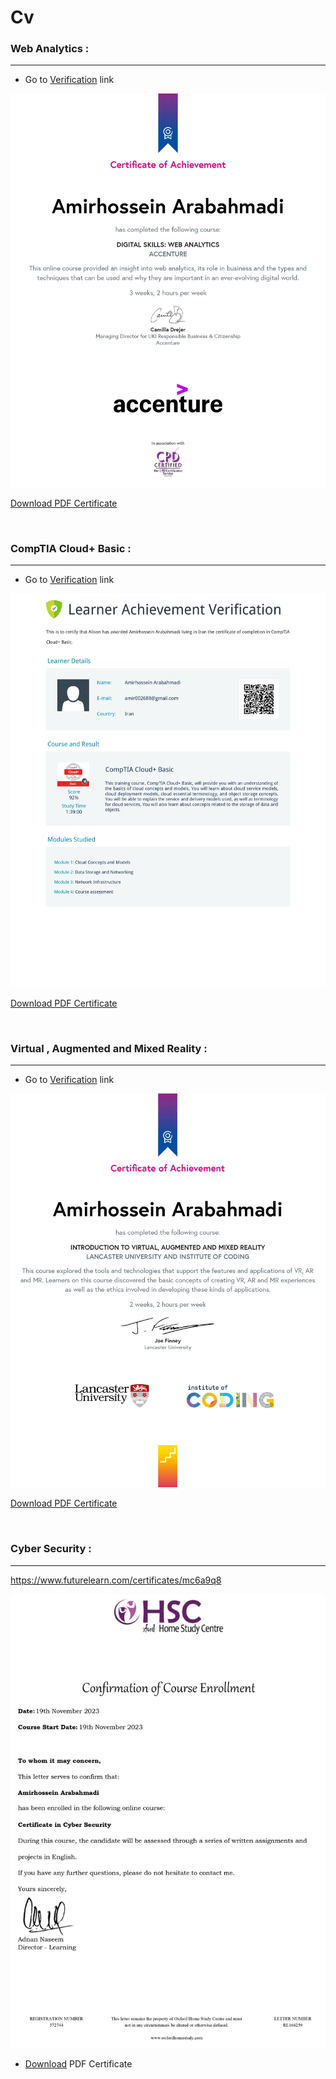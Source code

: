 # Cv

<h3>
  Web Analytics :
</h3>
  
___

* Go to [Verification](https://www.futurelearn.com/certificates/brzgrv7) link
<div align="center">
<img align="Web analytics" width="620" src="https://github.com/amirdecoder/File/blob/main/Certificates/digital-skill-web-analytics_certificate_of_achievement_brzgrv7_page-0001.jpg"><img>
</div>

<a href="https://github.com/amirdecoder/Cv/blob/main/PDF/digital-skill-web-analytics_certificate_of_achievement_brzgrv7.pdf">
<p>Download PDF Certificate<p>
</a>

<br>

<h3>
  CompTIA Cloud+ Basic :
</h3>
  
___

* Go to [Verification](https://alison.com/certification/check/2y109sewnBpj71eQrJTGXvHiuKyDBnliDCds7WBdRj3Wr6TrPGk53S0O) link
<div align="center">
<img align="Web analytics" width="620" src="https://github.com/amirdecoder/File/blob/main/Certificates/Learner-Verification-1945-35544408_page-0001.jpg"><img>
</div>

<a href="https://github.com/amirdecoder/Cv/blob/main/PDF/Learner-Verification-1945-35544408.pdf">
<p>Download PDF Certificate<p>
</a>

<br>

<h3>
  Virtual , Augmented and Mixed Reality :
</h3>
  
___

* Go to [Verification](https://www.futurelearn.com/certificates/mc6a9q8) link
<div align="center">
<img align="Web analytics" width="620" src="https://github.com/amirdecoder/File/blob/main/Certificates/introduction-to-virtual-reality_certificate_of_achievement_mc6a9q8_page-0001.jpg"><img>
</div>

<a href="https://github.com/amirdecoder/Cv/blob/main/PDF/Learner-Verification-1945-35544408.pdf">
<p>Download PDF Certificate<p>
</a>

<br>

<h3>
  Cyber Security :
</h3>
  
___

https://www.futurelearn.com/certificates/mc6a9q8
<div align="center">
<img align="Web analytics" width="620" src="https://github.com/amirdecoder/File/blob/main/Certificates/doc_page-0001.jpg"><img>
</div>

* [Download](https://github.com/amirdecoder/Cv/blob/main/PDF/Learner-Verification-1945-35544408.pdf) PDF Certificate

